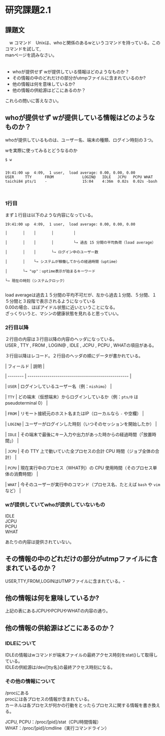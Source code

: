 # 研究課題2.1  
  
## 課題文  
　w コマンド　Unixは、whoと関係のあるwというコマンドを持っている。このコマンドを試して,  
  manページを読みなさい。  
　  
  - whoが提供せず wが提供している情報はどのようなものか？  
  - その情報の中のどれだけの部分がutmpファイルに含まれているのか?  
  - 他の情報は何を意味しているか?  
  - 他の情報の供給源はどこにあるのか？  
  
  これらの問いに答えなさい。  
  
  
## whoが提供せず wが提供している情報はどのようなものか？  
  
whoが提供しているものは、ユーザー名、端末の種類、ログイン時刻の３つ。  
  
wを実際に使ってみるとどうなるのか  
  
```  
$ w  
  
  
19:41:00 up  4:09,  1 user,  load average: 0.00, 0.00, 0.00  
USER     TTY      FROM             LOGIN@   IDLE   JCPU   PCPU WHAT  
taichi84 pts/1    -                15:04    4:36m  0.02s  0.02s -bash  
  
  
```  
### 1行目  
まず１行目は以下のような内容になっている。  
```  
19:41:00 up  4:09,  1 user,  load average: 0.00, 0.00, 0.00  
│       │    │       │         │  
│       │    │       │         └→ 過去 15 分間の平均負荷（load average）  
│       │    │       └→ ログイン中のユーザー数  
│       │    └→ システムが稼働してからの経過時間（uptime）  
│       └→ "up"：uptime表示が始まるキーワード  
└→ 現在の時刻（システムクロック）  
```  
  
load averageは過去１５分間の平均不可だが、左から過去１分間、５分間、１５分間と３段階で表示されるようになっている  
0.00の場合、ほぼアイドル状態に近いということになる。  
ざっくりいうと、マシンの健康状態を見れると思っていい。  
  
### 2行目以降  
２行目の内容は３行目以降の内容のヘッダになっている。  
USER , TTY , FROM , LOGIN@ , IDLE , JCPU , PCPU , WHATの項目がある。  
  
３行目以降はレコード。２行目のヘッダの順にデータが書かれている。  
  
| フィールド    | 説明                                                  |  
| -------- | --------------------------------------------------- |  
| `USER`   | ログインしているユーザー名（例：`nishimo`）                          |  
| `TTY`    | どの端末（仮想端末）からログインしているか（例：`pts/0` は pseudoterminal 0） |  
| `FROM`   | リモート接続元のホスト名またはIP（ローカルなら `-` や空欄）                   |  
| `LOGIN@` | ユーザーがログインした時刻（いつそのセッションを開始したか）                      |  
| `IDLE`   | その端末で最後にキー入力や出力があった時からの経過時間（「放置時間」）                 |  
| `JCPU`   | その TTY 上で動いていた全プロセスの合計 CPU 時間（ジョブ全体の合計）             |  
| `PCPU`   | 現在実行中のプロセス（WHAT列）の CPU 使用時間（そのプロセス単体の消費時間）          |  
| `WHAT`   | 今そのユーザーが実行中のコマンド（プロセス名、たとえば `bash` や `vim` など）      |  
  
### wが提供していてwhoが提供していないもの  
IDLE  
JCPU  
PCPU  
WHAT  
  
あたりの内容は提供されていない。  
  
## その情報の中のどれだけの部分がutmpファイルに含まれているのか？  
USER,TTY,FROM,LOGINはUTMPファイルに含まれている。-  
  
  
  
## 他の情報は何を意味しているか?  
上記の表にあるJCPUやPCPUやWHATの内容の通り。  
  
  
## 他の情報の供給源はどこにあるのか？  
### IDLEについて  
IDLEの情報はwコマンドが端末ファイルの最終アクセス時刻をstat()して取得している。  
IDLEの供給源は/dev/[tty名]の最終アクセス時刻になる。  
  
### その他の情報について  
  
/procにある  
procには各プロセスの情報が含まれている。  
カーネルは各プロセスが何かの行動をとったらプロセスに関する情報を書き換える。  
  
JCPU, PCPU：/proc/[pid]/stat（CPU時間情報）  
WHAT：/proc/[pid]/cmdline（実行コマンドライン）  
  
  
